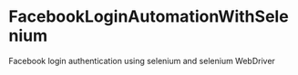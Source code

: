 # FacebookLoginAutomationWithSelenium
Facebook login authentication using selenium and selenium WebDriver
